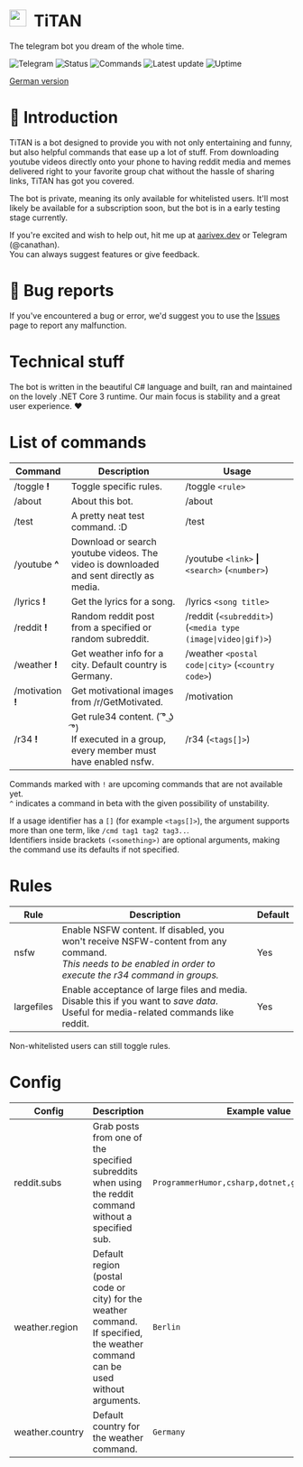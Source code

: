 # <img src="https://simpleicons.org/icons/telegram.svg" height="30px" width="30px"> &nbsp;TiTAN

The telegram bot you dream of the whole time.

![Telegram](https://img.shields.io/badge/telegram-@therealtitanbot-blue)
![Status](https://img.shields.io/badge/status-offline-red)
![Commands](https://img.shields.io/badge/commands-69-red)
![Latest update](https://img.shields.io/badge/latest%20update-2%20hours%20ago-green)
![Uptime](https://img.shields.io/badge/uptime-0%20minutes-yellow)

[German version](https://github.com/aarivex/titanbot-telegram/blob/master/README_German.md)

# :jack_o_lantern: Introduction
TiTAN is a bot designed to provide you with not only entertaining and funny, but also helpful commands that ease up a lot of stuff. From downloading youtube videos directly onto your phone to having reddit media and memes delivered right to your favorite group chat without the hassle of sharing links, TiTAN has got you covered.

The bot is private, meaning its only available for whitelisted users. It'll most likely be available for a subscription soon, but the bot is in a early testing stage currently.

If you're excited and wish to help out, hit me up at [aarivex.dev](https://aarivex.dev) or Telegram (@canathan).  
You can always suggest features or give feedback.

# :ghost: Bug reports
If you've encountered a bug or error, we'd suggest you to use the [Issues](https://github.com/aarivex/titanbot-telegram/issues) page to report any malfunction.

# Technical stuff
The bot is written in the beautiful C# language and built, ran and maintained on the lovely .NET Core 3 runtime. Our main focus is stability and a great user experience. :heart:

#  List of commands
| Command | Description | Usage |
| ------- | ----------- | ----- |
| /toggle **!** | Toggle specific rules. | /toggle ``<rule>`` |
| /about | About this bot. | /about |
| /test | A pretty neat test command. :D | /test |
| /youtube **^** | Download or search youtube videos. The video is downloaded and sent directly as media. | /youtube ``<link>`` **\|** ``<search>`` (``<number>``) |
| /lyrics **!** | Get the lyrics for a song. | /lyrics ``<song title>`` |
| /reddit **!** | Random reddit post from a specified or random subreddit. | /reddit (``<subreddit>``) (``<media type (image\|video\|gif)>``) |
| /weather **!** | Get weather info for a city. Default country is Germany. | /weather ``<postal code\|city>`` (``<country code>``) |
| /motivation **!** | Get motivational images from /r/GetMotivated. | /motivation |
| /r34 **!** | Get rule34 content. ( ͡° ͜ʖ ͡°)<br>If executed in a group, every member must have enabled nsfw. | /r34 (``<tags[]>``) |

Commands marked with ``!`` are upcoming commands that are not available yet.  
``^`` indicates a command in beta with the given possibility of unstability.  

If a usage identifier has a ``[]`` (for example ``<tags[]>``), the argument supports more than one term, like ``/cmd tag1 tag2 tag3..``.  
Identifiers inside brackets ``(<something>)`` are optional arguments, making the command use its defaults if not specified.

# Rules
| Rule | Description | Default |
| ---- | ----------- | ------- |
| nsfw | Enable NSFW content. If disabled, you won't receive NSFW-content from any command.<br>_This needs to be enabled in order to execute the r34 command in groups._ | Yes |
| largefiles | Enable acceptance of large files and media. Disable this if you want to _save data_.<br>Useful for media-related commands like reddit. | Yes |

Non-whitelisted users can still toggle rules.

# Config
| Config | Description | Example value |
| ------ | ----------- | ------------- |
| reddit.subs | Grab posts from one of the specified subreddits when using the reddit command without a specified sub. | ``ProgrammerHumor,csharp,dotnet,gifs,dashcamgifs`` |
| weather.region | Default region (postal code or city) for the weather command. If specified, the weather command can be used without arguments. | ``Berlin``
| weather.country | Default country for the weather command. | ``Germany``

